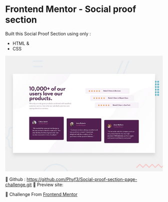 # Frontend Mentor - Social proof section


Built this Social Proof Section using only :
- HTML  &
- CSS

![Design preview for the Social proof section coding challenge](./design/desktop-preview.jpg)


🔗 Github : https://github.com/Phyf3/Social-proof-section-page-challenge.git
🔗 Preview site: 


🧷    Challenge From [Frontend Mentor](https://www.frontendmentor.io) 

